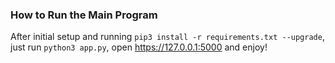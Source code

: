 ### How to Run the Main Program

After initial setup and running `pip3 install -r requirements.txt --upgrade`, just run `python3 app.py`, open https://127.0.0.1:5000 and enjoy!